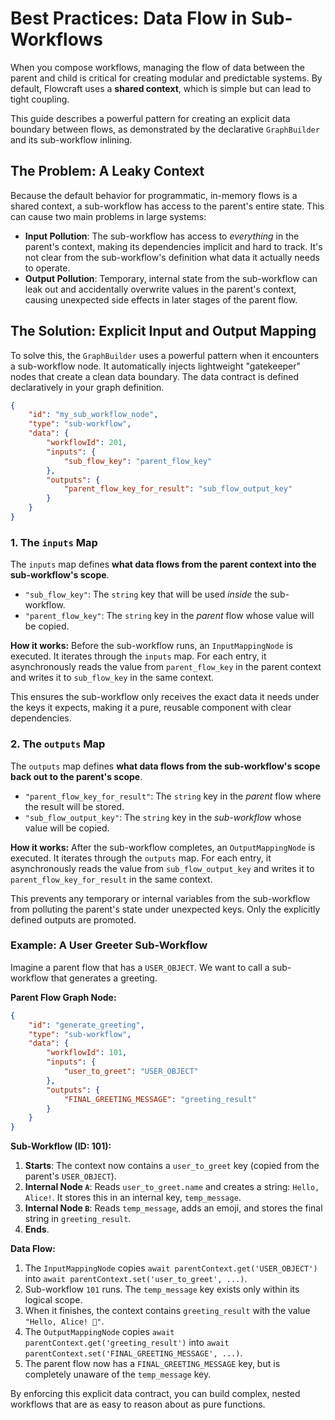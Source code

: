 # Best Practices: Data Flow in Sub-Workflows

When you compose workflows, managing the flow of data between the parent and child is critical for creating modular and predictable systems. By default, Flowcraft uses a **shared context**, which is simple but can lead to tight coupling.

This guide describes a powerful pattern for creating an explicit data boundary between flows, as demonstrated by the declarative `GraphBuilder` and its sub-workflow inlining.

## The Problem: A Leaky Context

Because the default behavior for programmatic, in-memory flows is a shared context, a sub-workflow has access to the parent's entire state. This can cause two main problems in large systems:

- **Input Pollution**: The sub-workflow has access to *everything* in the parent's context, making its dependencies implicit and hard to track. It's not clear from the sub-workflow's definition what data it actually needs to operate.
- **Output Pollution**: Temporary, internal state from the sub-workflow can leak out and accidentally overwrite values in the parent's context, causing unexpected side effects in later stages of the parent flow.

## The Solution: Explicit Input and Output Mapping

To solve this, the `GraphBuilder` uses a powerful pattern when it encounters a sub-workflow node. It automatically injects lightweight "gatekeeper" nodes that create a clean data boundary. The data contract is defined declaratively in your graph definition.

```json
{
	"id": "my_sub_workflow_node",
	"type": "sub-workflow",
	"data": {
		"workflowId": 201,
		"inputs": {
			"sub_flow_key": "parent_flow_key"
		},
		"outputs": {
			"parent_flow_key_for_result": "sub_flow_output_key"
		}
	}
}
```

### 1. The `inputs` Map

The `inputs` map defines **what data flows from the parent context into the sub-workflow's scope**.

- `"sub_flow_key"`: The `string` key that will be used *inside* the sub-workflow.
- `"parent_flow_key"`: The `string` key in the *parent* flow whose value will be copied.

**How it works:**
Before the sub-workflow runs, an `InputMappingNode` is executed. It iterates through the `inputs` map. For each entry, it asynchronously reads the value from `parent_flow_key` in the parent context and writes it to `sub_flow_key` in the same context.

This ensures the sub-workflow only receives the exact data it needs under the keys it expects, making it a pure, reusable component with clear dependencies.

### 2. The `outputs` Map

The `outputs` map defines **what data flows from the sub-workflow's scope back out to the parent's scope**.

- `"parent_flow_key_for_result"`: The `string` key in the *parent* flow where the result will be stored.
- `"sub_flow_output_key"`: The `string` key in the *sub-workflow* whose value will be copied.

**How it works:**
After the sub-workflow completes, an `OutputMappingNode` is executed. It iterates through the `outputs` map. For each entry, it asynchronously reads the value from `sub_flow_output_key` and writes it to `parent_flow_key_for_result` in the same context.

This prevents any temporary or internal variables from the sub-workflow from polluting the parent's state under unexpected keys. Only the explicitly defined outputs are promoted.

### Example: A User Greeter Sub-Workflow

Imagine a parent flow that has a `USER_OBJECT`. We want to call a sub-workflow that generates a greeting.

**Parent Flow Graph Node:**

```json
{
	"id": "generate_greeting",
	"type": "sub-workflow",
	"data": {
		"workflowId": 101,
		"inputs": {
			"user_to_greet": "USER_OBJECT"
		},
		"outputs": {
			"FINAL_GREETING_MESSAGE": "greeting_result"
		}
	}
}
```

**Sub-Workflow (ID: 101):**

1. **Starts**: The context now contains a `user_to_greet` key (copied from the parent's `USER_OBJECT`).
2. **Internal Node `A`**: Reads `user_to_greet.name` and creates a string: `Hello, Alice!`. It stores this in an internal key, `temp_message`.
3. **Internal Node `B`**: Reads `temp_message`, adds an emoji, and stores the final string in `greeting_result`.
4. **Ends**.

**Data Flow:**

1. The `InputMappingNode` copies `await parentContext.get('USER_OBJECT')` into `await parentContext.set('user_to_greet', ...)`.
2. Sub-workflow `101` runs. The `temp_message` key exists only within its logical scope.
3. When it finishes, the context contains `greeting_result` with the value `"Hello, Alice! 👋"`.
4. The `OutputMappingNode` copies `await parentContext.get('greeting_result')` into `await parentContext.set('FINAL_GREETING_MESSAGE', ...)`.
5. The parent flow now has a `FINAL_GREETING_MESSAGE` key, but is completely unaware of the `temp_message` key.

By enforcing this explicit data contract, you can build complex, nested workflows that are as easy to reason about as pure functions.
